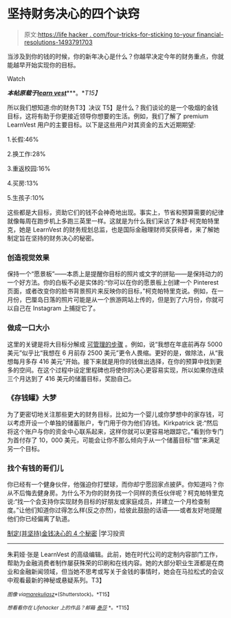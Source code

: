 # 坚持财务决心的四个诀窍

> 原文:[https://life hacker . com/four-tricks-for-sticking to-your financial-resolutions-1493791703](https://lifehacker.com/four-tricks-for-sticking-to-your-financial-resolutions-1493791703)

当涉及到你的钱的时候，你的新年决心是什么？你越早决定今年的财务重点，你就能越早开始实现你的目标。

Watch

***本帖原载于***[***learn vest***](http://www.learnvest.com/2013/12/4-secrets-to-making-and-sticking-to-a-money-resolution/2/)***。**T15】*

所以我们想知道:你的财务T3】决议 T5】是什么？我们谈论的是一个吸烟的金钱目标，这将有助于你更接近领导你想要的生活。例如，我们了解了 premium LearnVest 用户的主要目标。以下是这些用户对其资金的五大近期期望:

1.长假:46%

2.换工作:28%

3.重返校园:16%

4.买房:13%

5.生孩子:10%

这些都是大目标，资助它们的钱不会神奇地出现。事实上，节省和预算需要的纪律就像每周在跑步机上多跑三英里一样。这就是为什么我们采访了朱舒·柯克帕特里克，她是 LearnVest 的财务规划总监，也是国际金融理财师奖获得者，来了解她制定旨在坚持的财务决心的秘密。

### **创造视觉效果**

保持一个“愿景板”——本质上是提醒你目标的照片或文字的拼贴——是保持动力的一个好方法。你的白板不必是实体的:“你可以在你的愿景板上创建一个 Pinterest 页面，或者改变你的脸书背景照片来反映你的目标，”柯克帕特里克说。例如，在一月份，巴厘岛日落的照片可能是从一个旅游网站上传的，但是到了六月份，你就可以自己在 Instagram 上捕捉它了。

### **做成一口大小**

这里的关键是将大目标分解成 [可管理的步骤](https://lifehacker.com/accomplish-any-goal-by-doing-something-small-every-day-1491749639) 。例如，说“我想在年底前再存 5000 美元”似乎比“我想在 6 月前存 2500 美元”更令人畏缩。更好的是，做除法，从“我想每月多存 416 美元”开始。接下来就是用你的钱做出选择，在你的预算中找到更多的空间。在这个过程中设定里程碑也将使你的决心更容易实现，所以如果你连续三个月达到了 416 美元的储蓄目标，奖励自己。

### **《存钱罐》大梦**

为了更密切地关注那些更大的财务目标，比如为一个婴儿或你梦想中的家存钱，可以考虑开设一个单独的储蓄账户，专门用于你为他们存钱。Kirkpatrick 说:“然后将这个账户与你的资金中心联系起来，这样你就可以更容易地跟踪它。”看到你专门为首付存了 10，000 美元，可能会让你不那么倾向于从一个储蓄目标“借”来满足另一个目标。

### **找个有钱的哥们儿**

你已经有一个健身伙伴，他强迫你打壁球，而你却宁愿回家点披萨。你知道吗？你从不后悔去健身房。为什么不为你的财务找一个同样的责任伙伴呢？柯克帕特里克说:“找一个会支持你实现财务目标的好朋友或家庭成员，并建立一个月检查制度。”让他们知道你过得怎么样(反之亦然)，给彼此鼓励的话语——或者友好地提醒他们你已经偏离了轨道。

[制定(并坚持)金钱决心的 4 个秘密](http://www.learnvest.com/2013/12/4-secrets-to-making-and-sticking-to-a-money-resolution/2/) |学习投资

* * *

朱莉娅·张是 LearnVest 的高级编辑。此前，她在时代公司的定制内容部门工作，帮助为金融消费者制作屡获殊荣的印刷和在线内容。她的大部分职业生涯都是在商业和金融新闻领域，但当她不思考或写关于金钱的事情时，她会在马拉松式的会议中观看最新的神秘或悬疑系列。T3】

<small>*图像 via*</small>[<small>*marekuliasz*</small>](http://www.shutterstock.com/gallery-149584p1.html)<small>*(Shutterstock)。*T15】</small>

<small>*想看看你在 Lifehacker 上的作品？邮箱*</small> [<small>*泰莎*</small>](https://mail.google.com/mail/?view=cm&fs=1&tf=1&to=tessa@lifehacker.com) <small>*。*T15】</small>